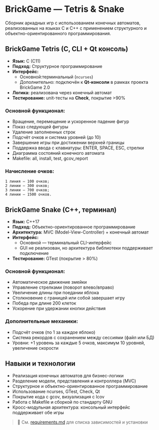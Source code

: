 # BrickGame — Tetris & Snake

Сборник аркадных игр с использованием конечных автоматов, реализованных на языках C и C++ с применением структурного и объектно-ориентированного программирования.

## BrickGame Tetris (C, CLI + Qt консоль)

- **Язык:** C (C11)  
- **Подход:** Структурное программирование  
- **Интерфейс:**
  - Основной:терминальный (`ncurses`)
  - Дополнительно: подключён к **Qt-консоли** в рамках проекта BrickGame 2.0  
- **Логика:** реализована через конечный автомат  
- **Тестирование:** unit-тесты на **Check**, покрытие >90%  

### Основной функционал:

 - Вращение, перемещение и ускоренное падение фигур
 - Показ следующей фигуры
 - Удаление заполненных строк
 - Подсчёт очков и система уровней (до 10)
 - Завершение игры при достижении верхней границы
 - Поддержка ввода с клавиатуры: ENTER, SPACE, ESC, стрелки
 - Диаграмма состояний конечного автомата
 - Makefile: all, install, test, gcov_report

###  Начисление очков:

    1 линия — 100 очков;
    2 линии — 300 очков;
    3 линии — 700 очков;
    4 линии — 1500 очков.


## BrickGame Snake (C++, терминал)

- **Язык:** C++17  
- **Подход:** Объектно-ориентированное программирование  
- **Архитектура:** MVC (Model-View-Controller) + конечный автомат  
- **Интерфейс:**
  - Основной — терминальный CLI-интерфейс
  - GUI не реализован, но архитектура библиотеки поддерживает подключение
- **Тестирование:** GTest (покрытие > 80%)

### Основной функционал:
 - Автоматическое движение змейки
 - Управление стрелками (поворот влево/вправо)
 - Увеличение длины при поедании яблока
 - Столкновение с границей или собой завершает игру
 - Победа при длине 200 клеток
 - Ускорение при удержании кнопки действия

### Дополнительные механики:
 - Подсчёт очков (по 1 за каждое яблоко)
 - Система рекордов с сохранением между сессиями (файл или БД)
 - Уровни: +1 уровень за каждые 5 очков, максимум 10 уровней, увеличение скорости

## Навыки и технологии
 - Реализация конечных автоматов для бизнес-логики
 - Разделение модели, представления и контроллера (MVC)
 - Структурное и объектно-ориентированное программирование
 - Использование ncurses, GTest, Check, Qt
 - Покрытие кода с gcov, визуализация с lcov
 - Работа с Makefile и сборкой по стандарту GNU
 - Кросс-модульная архитектура: консольный интерфейс поддерживает обе игры

 > 📄 См. [requirements.md](requirements.md) для списка зависимостей и установки
